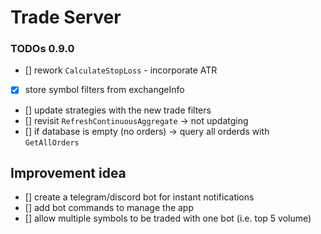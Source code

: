# Trade Server

### TODOs 0.9.0
* [] rework `CalculateStopLoss` - incorporate ATR
* [x] store symbol filters from exchangeInfo
* [] update strategies with the new trade filters
* [] revisit `RefreshContinuousAggregate` -> not updatging
* [] if database is empty (no orders) -> query all orderds with `GetAllOrders`

## Improvement idea
* [] create a telegram/discord bot for instant notifications
* [] add bot commands to manage the app
* [] allow multiple symbols to be traded with one bot (i.e. top 5 volume)
